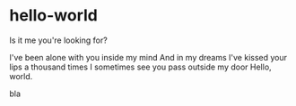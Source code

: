 # hello-world
Is it me you're looking for?

I've been alone with you inside my mind
And in my dreams I've kissed your lips a thousand times
I sometimes see you pass outside my door
Hello, world.

bla
